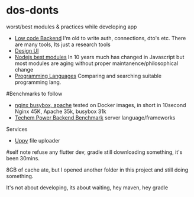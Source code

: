 # dos-donts
worst/best modules & practices while developing app
* [Low code Backend](/nocode_lowcode_backend.md) I'm old to write auth, connections, dto's etc. There are many tools, Its just a research tools
* [Design UI](Design%20UI.md) 
* [Nodejs best modules](nodejs%20best%20modules.md) In 10 years much has changed in Javascript but most modules are aging without proper maintanence/philosophical change 
* [Programming Languages](Programming%20Languages.md) Comparing and searching suitable programming lang.


#Benchmarks to follow

*  [nginx busybox, apache](https://github.com/nerkn/nginx-busybox-apache) tested on Docker images, in short in 10second Nginx 45K, Apache 35k, busybox 31k 
*  [Techem Power Backend Benchmark](https://www.techempower.com/benchmarks/#hw=ph&test=composite&section=data-r22 ) server language/frameworks


Services
* [Uppy](https://uppy.io/examples/dashboard/) file uploader

#self note
refuse any flutter dev, gradle  still downloading something, it's been 30mins.

8GB of cache ate, but I opened another folder in this project and still doing something.

It's not about developing, its about waiting, hey maven, hey gradle
